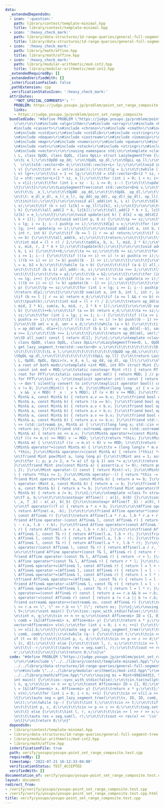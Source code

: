 ```yaml
---
data:
  _extendedDependsOn:
  - icon: ':question:'
    path: library/contest/template-minimal.hpp
    title: library/contest/template-minimal.hpp
  - icon: ':heavy_check_mark:'
    path: library/data-structures/1d-range-queries/general-full-segment-tree.hpp
    title: library/data-structures/1d-range-queries/general-full-segment-tree.hpp
  - icon: ':heavy_check_mark:'
    path: library/math/affine.hpp
    title: library/math/affine.hpp
  - icon: ':heavy_check_mark:'
    path: library/modular-arithmetic/mod-int2.hpp
    title: library/modular-arithmetic/mod-int2.hpp
  _extendedRequiredBy: []
  _extendedVerifiedWith: []
  _isVerificationFailed: false
  _pathExtension: cpp
  _verificationStatusIcon: ':heavy_check_mark:'
  attributes:
    '*NOT_SPECIAL_COMMENTS*': ''
    PROBLEM: https://judge.yosupo.jp/problem/point_set_range_composite
    links:
    - https://judge.yosupo.jp/problem/point_set_range_composite
  bundledCode: "#define PROBLEM \"https://judge.yosupo.jp/problem/point_set_range_composite\"\
    \r\n\r\n\r\n#include <algorithm>\r\n#include <array>\r\n#include <bitset>\r\n\
    #include <cassert>\r\n#include <chrono>\r\n#include <cmath>\r\n#include <complex>\r\
    \n#include <cstdio>\r\n#include <cstdlib>\r\n#include <cstring>\r\n#include <ctime>\r\
    \n#include <deque>\r\n#include <iostream>\r\n#include <iomanip>\r\n#include <list>\r\
    \n#include <map>\r\n#include <numeric>\r\n#include <queue>\r\n#include <random>\r\
    \n#include <set>\r\n#include <stack>\r\n#include <string>\r\n#include <unordered_map>\r\
    \n#include <vector>\r\n\r\nusing namespace std;\n\r\ntemplate <class D, class\
    \ L, class OpDD, class OpDL, class OpLL> struct LazySegmentTree {\r\n\tD e_d;\r\
    \n\tL e_l;\r\n\tOpDD op_dd; \r\n\tOpDL op_dl;\r\n\tOpLL op_ll;\r\n\tint sz, lg;\
    \  \r\n\tstd::vector<D> d;\r\n\tstd::vector<L> lz;\r\n\r\n\tvoid init(const std::vector<D>&\
    \ v) {\r\n\t\tint n = int(v.size());\r\n\t\tlg = 1;\r\n\t\twhile ((1 << lg) <\
    \ n) lg++;\r\n\t\tsz = 1 << lg;\r\n\t\td = std::vector<D>(2 * sz, e_d);\r\n\t\t\
    lz = std::vector<L>(2 * sz, e_l);\r\n\t\tfor (int i = 0; i < n; i++) d[sz + i]\
    \ = v[i];\r\n\t\tfor (int i = sz - 1; i >= 0; i--) {\r\n\t\t\tupdate(i);\r\n\t\
    \t}\r\n\t}\r\n\r\n\tLazySegmentTree(const std::vector<D>& v,\r\n\t\t\tD _e_d,\r\
    \n\t\t\tL _e_l,\r\n\t\t\tOpDD _op_dd,\r\n\t\t\tOpDL _op_dl,\r\n\t\t\tOpLL _op_ll)\r\
    \n\t\t: e_d(_e_d), e_l(_e_l), op_dd(_op_dd), op_dl(_op_dl), op_ll(_op_ll) {\r\n\
    \t\tinit(v);\r\n\t}\r\n\r\n\tvoid all_add(int k, L x) {\r\n\t\td[k] = op_dl(d[k],\
    \ x);\r\n\t\tif (k < sz) lz[k] = op_ll(lz[k], x);\r\n\t}\r\n\r\n\tvoid push(int\
    \ k) {\r\n\t\tall_add(2 * k, lz[k]);\r\n\t\tall_add(2 * k + 1, lz[k]);\r\n\t\t\
    lz[k] = e_l;\r\n\t}\r\n\r\n\tvoid update(int k) { d[k] = op_dd(d[2 * k], d[2 *\
    \ k + 1]); }\r\n\r\n\tvoid set(int p, D x) {\r\n\t\tp += sz;\r\n\t\tfor (int i\
    \ = lg; i >= 1; i--) push(p >> i);\r\n\t\td[p] = x;\r\n\t\tfor (int i = 1; i <=\
    \ lg; i++) update(p >> i);\r\n\t}\r\n\r\n\tvoid add(int a, int b, L x, int l,\
    \ int r, int k) {\r\n\t\tif (b <= l || r <= a) return;\r\n\t\tif (a <= l && r\
    \ <= b) {\r\n\t\t\tall_add(k, x);\r\n\t\t\treturn;\r\n\t\t}\r\n\t\tpush(k);\r\n\
    \t\tint mid = (l + r) / 2;\r\n\t\tadd(a, b, x, l, mid, 2 * k);\r\n\t\tadd(a, b,\
    \ x, mid, r, 2 * k + 1);\r\n\t\tupdate(k);\r\n\t}\r\n\r\n\tvoid add(int a, int\
    \ b, L x) {\r\n\t\t++b;\r\n\t\ta += sz;\r\n\t\tb += sz;\r\n\t\tfor (int i = lg;\
    \ i >= 1; i--) {\r\n\t\t\tif (((a >> i) << i) != a) push(a >> i);\r\n\t\t\tif\
    \ (((b >> i) << i) != b) push((b - 1) >> i);\r\n\t\t}\r\n\t\t{\r\n\t\t\tint a2\
    \ = a, b2 = b;\r\n\t\t\twhile (a < b) {\r\n\t\t\t\tif (a & 1) all_add(a++, x);\r\
    \n\t\t\t\tif (b & 1) all_add(--b, x);\r\n\t\t\t\ta >>= 1;\r\n\t\t\t\tb >>= 1;\r\
    \n\t\t\t}\r\n\t\t\ta = a2;\r\n\t\t\tb = b2;\r\n\t\t}\r\n\t\tfor (int i = 1; i\
    \ <= lg; i++) {\r\n\t\t\tif (((a >> i) << i) != a) update(a >> i);\r\n\t\t\tif\
    \ (((b >> i) << i) != b) update((b - 1) >> i);\r\n\t\t}\r\n\t}\r\n\r\n\tD single(int\
    \ p) {\r\n\t\tp += sz;\r\n\t\tfor (int i = lg; i >= 1; i--) push(p >> i);\r\n\t\
    \treturn d[p];\r\n\t}\r\n\r\n\tD sum(int a, int b, int l, int r, int k) {\r\n\t\
    \tif (b <= l || r <= a) return e_d;\r\n\t\tif (a <= l && r <= b) return d[k];\r\
    \n\t\tpush(k);\r\n\t\tint mid = (l + r) / 2;\r\n\t\treturn op_dd(sum(a, b, l,\
    \ mid, 2 * k), sum(a, b, mid, r, 2 * k + 1));\r\n\t}\r\n\r\n\tD sum(int a, int\
    \ b) {\r\n\t\t++b;\r\n\t\tif (a == b) return e_d;\r\n\t\ta += sz;\r\n\t\tb +=\
    \ sz;\r\n\t\tfor (int i = lg; i >= 1; i--) {\r\n\t\t\tif (((a >> i) << i) != a)\
    \ push(a >> i);\r\n\t\t\tif (((b >> i) << i) != b) push((b - 1) >> i);\r\n\t\t\
    }\r\n\t\tD sml = e_d, smr = e_d;\r\n\t\twhile (a < b) {\r\n\t\t\tif (a & 1) sml\
    \ = op_dd(sml, d[a++]);\r\n\t\t\tif (b & 1) smr = op_dd(d[--b], smr);\r\n\t\t\t\
    a >>= 1;\r\n\t\t\tb >>= 1;\r\n\t\t}\r\n\t\treturn op_dd(sml, smr);\r\n\t}\r\n\r\
    \n\tD all_sum() const { return d[1]; }\r\n};\r\n\r\ntemplate <class D, class L,\
    \ class OpDD, class OpDL, class OpLL>\r\nLazySegmentTree<D, L, OpDD, OpDL, OpLL>\
    \ get_lazy_segment_tree(std::vector<D> v,\r\n\t\t\t\t\t\t\t\t\t\tD e_d,\r\n\t\t\
    \t\t\t\t\t\t\t\tL e_l,\r\n\t\t\t\t\t\t\t\t\t\tOpDD op_dd,\r\n\t\t\t\t\t\t\t\t\t\
    \tOpDL op_dl,\r\n\t\t\t\t\t\t\t\t\t\tOpLL op_ll) {\r\n\treturn LazySegmentTree<D,\
    \ L, OpDD, OpDL, OpLL>(v, e_d, e_l, op_dd, op_dl, op_ll);\r\n}\r\n\r\n// 5 is\
    \ a root of both mods\r\ntemplate <int MOD, int RT> struct Mint {\r\n\tstatic\
    \ const int mod = MOD;\r\n\tstatic constexpr Mint rt() { return RT; } // primitive\
    \ root for FFT\r\n\tstatic constexpr int md() { return MOD; } // primitive root\
    \ for FFT\r\n\tint v; \r\n\texplicit operator int() const { return v; } // explicit\
    \ -> don't silently convert to int\r\n\texplicit operator bool() const { return\
    \ v != 0; }\r\n\tMint() { v = 0; }\r\n\tMint(long long _v) { v = int((-MOD <=\
    \ _v && _v < MOD) ? _v : _v % MOD); if (v < 0) v += MOD; }\r\n\tfriend bool operator==(const\
    \ Mint& a, const Mint& b) { return a.v == b.v; }\r\n\tfriend bool operator!=(const\
    \ Mint& a, const Mint& b) { return !(a == b); }\r\n\tfriend bool operator<(const\
    \ Mint& a, const Mint& b) { return a.v < b.v; }\r\n\tfriend bool operator>(const\
    \ Mint& a, const Mint& b) { return a.v > b.v; }\r\n\tfriend bool operator<=(const\
    \ Mint& a, const Mint& b) { return a.v <= b.v; }\r\n\tfriend bool operator>=(const\
    \ Mint& a, const Mint& b) { return a.v >= b.v; }\r\n\tfriend std::istream& operator\
    \ >> (std::istream& in, Mint& a) { \r\n\t\tlong long x; std::cin >> x; a = Mint(x);\
    \ return in; }\r\n\tfriend std::ostream& operator << (std::ostream& os, const\
    \ Mint& a) { return os << a.v; }\r\n\tMint& operator+=(const Mint& m) { \r\n\t\
    \tif ((v += m.v) >= MOD) v -= MOD; \r\n\t\treturn *this; }\r\n\tMint& operator-=(const\
    \ Mint& m) { \r\n\t\tif ((v -= m.v) < 0) v += MOD; \r\n\t\treturn *this; }\r\n\
    \tMint& operator*=(const Mint& m) { \r\n\t\tv = (long long)v * m.v % MOD; return\
    \ *this; }\r\n\tMint& operator/=(const Mint& m) { return (*this) *= inv(m); }\r\
    \n\tfriend Mint pow(Mint a, long long p) {\r\n\t\tMint ans = 1; assert(p >= 0);\r\
    \n\t\tfor (; p; p /= 2, a *= a) if (p & 1) ans *= a;\r\n\t\treturn ans; \r\n\t\
    }\r\n\tfriend Mint inv(const Mint& a) { assert(a.v != 0); return pow(a, MOD -\
    \ 2); }\r\n\tMint operator-() const { return Mint(-v); }\r\n\tMint& operator++()\
    \ { return *this += 1; }\r\n\tMint& operator--() { return *this -= 1; }\r\n\t\
    friend Mint operator+(Mint a, const Mint& b) { return a += b; }\r\n\tfriend Mint\
    \ operator-(Mint a, const Mint& b) { return a -= b; }\r\n\tfriend Mint operator*(Mint\
    \ a, const Mint& b) { return a *= b; }\r\n\tfriend Mint operator/(Mint a, const\
    \ Mint& b) { return a /= b; }\r\n};\r\n\r\ntemplate <class T> struct Affine {\r\
    \n\tT a, b;\r\n\t\r\n\tconstexpr Affine() : a(1), b(0) {}\r\n\tconstexpr Affine(T\
    \ _a, T _b) : a(_a), b(_b) {}\r\n\tconstexpr Affine(T _b) : a(0), b(_b) {}\r\n\
    \r\n\tT operator()(T x) { return a * x + b; }\r\n\t\r\n\tAffine operator-() {\
    \ return Affine(-a, -b); }\r\n\t\r\n\tfriend Affine operator*(const Affine& l,\
    \ const Affine& r) {\r\n\t\treturn Affine(l.a * r.a, l.b * r.a + r.b); }\r\n\t\
    friend Affine operator-(const Affine& l, const Affine& r) { return Affine(l.a\
    \ - r.a, l.b - r.b); }\r\n\tfriend Affine operator+(const Affine& l, const Affine&\
    \ r) { return Affine(l.a + r.a, l.b + r.b); }\r\n\t\r\n\tfriend Affine operator+(const\
    \ Affine& l, const T& r) { return Affine(l.a, l.b + r); }\r\n\tfriend Affine operator-(const\
    \ Affine& l, const T& r) { return Affine(l.a, l.b - r); }\r\n\tfriend Affine operator*(const\
    \ Affine& l, const T& r) { return Affine(l.a * r, l.b * r); }\r\n\tfriend Affine\
    \ operator/(const Affine& l, const T& r) { return Affine(l.a / r, l.b / r); }\r\
    \n\r\n\tfriend Affine operator+(const T& l, Affine& r) { return r + l; }\r\n\t\
    friend Affine operator-(const T& l, Affine& r) { return -r + l; }\r\n\tfriend\
    \ Affine operator*(const T& l, Affine& r) { return r * l; }\r\n\t\r\n\tfriend\
    \ Affine& operator+=(Affine& l, const Affine& r) { return l = l + r; }\r\n\tfriend\
    \ Affine& operator-=(Affine& l, const Affine& r) { return l = l - r; }\r\n\tfriend\
    \ Affine& operator*=(Affine& l, const Affine& r) { return l = l * r; }\r\n\r\n\
    \tfriend Affine& operator+=(Affine& l, const T& r) { return l = l + r; }\r\n\t\
    friend Affine& operator-=(Affine& l, const T& r) { return l = l - r; }\r\n\tfriend\
    \ Affine& operator*=(Affine& l, const T& r) { return l = l * r; }\r\n\r\n\tbool\
    \ operator==(const Affine& r) const { return a == r.a && b == r.b; }\r\n\tbool\
    \ operator!=(const Affine& r) const { return a != r.a || b != r.b; }\r\n\r\n\t\
    friend ostream& operator<<(ostream& os, const Affine& r) {\r\n\t\tos << \"( \"\
    \ << r.a << \", \" << r.b << \" )\"; return os; }\r\n};\n\r\nusing mi = Mint<998244353,\
    \ 5>;\r\n\r\nint main() {\r\n\tios::sync_with_stdio(false);\r\n\tcin.tie(nullptr);\r\
    \n\tint n, q;\r\n\tcin >> n >> q;\r\n\tconst Affine<mi> ID = {1, 0};\r\n\tauto\
    \ comb = [&](Affine<mi> x, Affine<mi> y) {\r\n\t\treturn x * y;\r\n\t};\r\n\t\
    vector<Affine<mi>> v(n);\r\n\tfor (int i = 0; i < n; ++i) {\r\n\t\tcin >> v[i].a\
    \ >> v[i].b;\r\n\t}\r\n\tauto seg = get_lazy_segment_tree(\r\n\t\tv, ID, ID, comb,\
    \ comb, comb\r\n\t);\r\n\twhile (q--) {\r\n\t\tint t;\r\n\t\tcin >> t;\r\n\t\t\
    if (t == 0) {\r\n\t\t\tint p, c, d;\r\n\t\t\tcin >> p >> c >> d;\r\n\t\t\tseg.set(p,\
    \ {c, d});\r\n\t\t} else {\r\n\t\t\tint l, r, x;\r\n\t\t\tcin >> l >> r >> x;\r\
    \n\t\t\t--r;\r\n\t\t\tauto res = seg.sum(l, r);\r\n\t\t\tcout << res(x) << '\\\
    n';\r\n\t\t}\r\n\t}\r\n\treturn 0;\r\n}\n"
  code: "#define PROBLEM \"https://judge.yosupo.jp/problem/point_set_range_composite\"\
    \r\n\r\n#include \"../../library/contest/template-minimal.hpp\"\r\n#include \"\
    ../../library/data-structures/1d-range-queries/general-full-segment-tree.hpp\"\
    \r\n#include \"../../library/modular-arithmetic/mod-int2.hpp\"\r\n#include \"\
    ../../library/math/affine.hpp\"\r\n\r\nusing mi = Mint<998244353, 5>;\r\n\r\n\
    int main() {\r\n\tios::sync_with_stdio(false);\r\n\tcin.tie(nullptr);\r\n\tint\
    \ n, q;\r\n\tcin >> n >> q;\r\n\tconst Affine<mi> ID = {1, 0};\r\n\tauto comb\
    \ = [&](Affine<mi> x, Affine<mi> y) {\r\n\t\treturn x * y;\r\n\t};\r\n\tvector<Affine<mi>>\
    \ v(n);\r\n\tfor (int i = 0; i < n; ++i) {\r\n\t\tcin >> v[i].a >> v[i].b;\r\n\
    \t}\r\n\tauto seg = get_lazy_segment_tree(\r\n\t\tv, ID, ID, comb, comb, comb\r\
    \n\t);\r\n\twhile (q--) {\r\n\t\tint t;\r\n\t\tcin >> t;\r\n\t\tif (t == 0) {\r\
    \n\t\t\tint p, c, d;\r\n\t\t\tcin >> p >> c >> d;\r\n\t\t\tseg.set(p, {c, d});\r\
    \n\t\t} else {\r\n\t\t\tint l, r, x;\r\n\t\t\tcin >> l >> r >> x;\r\n\t\t\t--r;\r\
    \n\t\t\tauto res = seg.sum(l, r);\r\n\t\t\tcout << res(x) << '\\n';\r\n\t\t}\r\
    \n\t}\r\n\treturn 0;\r\n}"
  dependsOn:
  - library/contest/template-minimal.hpp
  - library/data-structures/1d-range-queries/general-full-segment-tree.hpp
  - library/modular-arithmetic/mod-int2.hpp
  - library/math/affine.hpp
  isVerificationFile: true
  path: verify/yosupo/yosupo-point_set_range_composite.test.cpp
  requiredBy: []
  timestamp: '2022-07-21 16:12:33-04:00'
  verificationStatus: TEST_ACCEPTED
  verifiedWith: []
documentation_of: verify/yosupo/yosupo-point_set_range_composite.test.cpp
layout: document
redirect_from:
- /verify/verify/yosupo/yosupo-point_set_range_composite.test.cpp
- /verify/verify/yosupo/yosupo-point_set_range_composite.test.cpp.html
title: verify/yosupo/yosupo-point_set_range_composite.test.cpp
---
```

